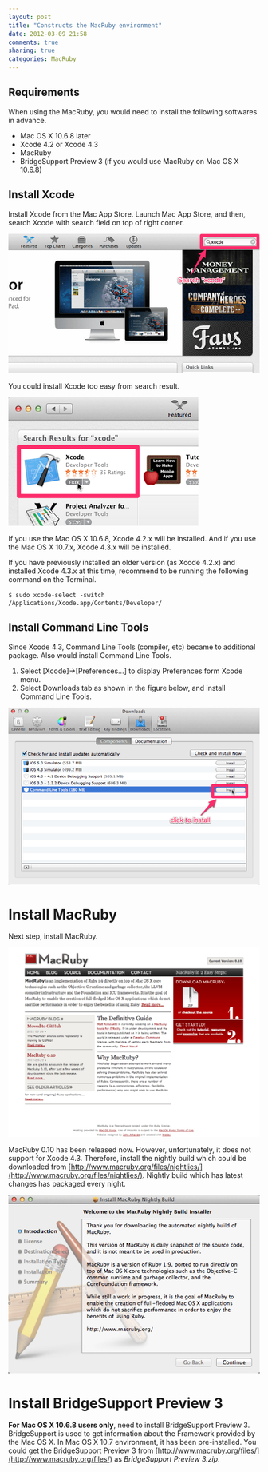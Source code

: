 ```yaml
---
layout: post
title: "Constructs the MacRuby environment"
date: 2012-03-09 21:58
comments: true
sharing: true
categories: MacRuby
---
```


## Requirements

When using the MacRuby, you would need to install the following softwares in advance.

- Mac OS X 10.6.8 later
- Xcode 4.2 or Xcode 4.3
- MacRuby
- BridgeSupport Preview 3 (if you would use MacRuby on Mac OS X 10.6.8)

## Install Xcode
Install Xcode from the Mac App Store. Launch Mac App Store, and then, search Xcode with search field on top of right corner.

![image](/images/en/intro-install/search_xcode.png)

You could install Xcode too easy from search result.

![image](/images/en/intro-install/xcode.png)

If you use the Mac OS X 10.6.8, Xcode 4.2.x will be installed. And if you use the Mac OS X 10.7.x, Xcode 4.3.x will be installed.

<div class="note">
<p>
If you have previously installed an older version (as Xcode 4.2.x) and installed Xcode 4.3.x at this time,
recommend to be running the following command on the Terminal.
</p>

```
$ sudo xcode-select -switch /Applications/Xcode.app/Contents/Developer/
```
</div>


## Install Command Line Tools
Since Xcode 4.3, Command Line Tools (compiler, etc) became to additional package. Also would install Command Line Tools.

1. Select [Xcode]->[Preferences…] to display Preferences form Xcode menu.
2. Select Downloads tab as shown in the figure below, and install Command Line Tools.

![image](/images/en/intro-install/command_line_tools.png)


# Install MacRuby
Next step, install MacRuby.

![image](/images/en/intro-install/macruby_org.png)

MacRuby 0.10 has been released now. However, unfortunately, it does not support for Xcode 4.3. Therefore, install the nightly build which could be downloaded from [http://www.macruby.org/files/nightlies/](http://www.macruby.org/files/nightlies/). Nightly build which has latest changes has packaged every night.

![image](/images/en/intro-install/nightly_build.png)


# Install BridgeSupport Preview 3
**For Mac OS X 10.6.8 users only**, need to install BridgeSupport Preview 3. BridgeSupport is used to get information about the Framework provided by the Mac OS X. In Mac OS X 10.7 environment, it has been pre-installed. You could get the BridgeSupport Preview 3 from [http://www.macruby.org/files/](http://www.macruby.org/files/) as *BridgeSupport Preview 3.zip*.
